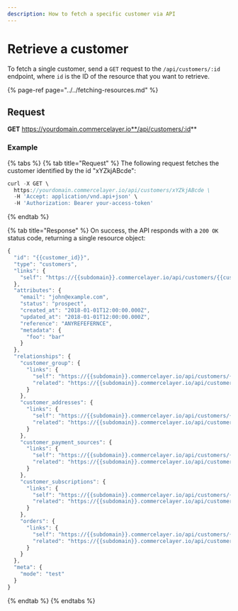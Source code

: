 ```yaml
---
description: How to fetch a specific customer via API
---
```


# Retrieve a customer

To fetch a single customer, send a `GET` request to the `/api/customers/:id` endpoint, where `id` is the ID of the resource that you want to retrieve.

{% page-ref page="../../fetching-resources.md" %}

## Request

**GET** https://yourdomain.commercelayer.io**/api/customers/:id**

### **Example**

{% tabs %}
{% tab title="Request" %}
The following request fetches the customer identified by the id "xYZkjABcde":

```javascript
curl -X GET \
  https://yourdomain.commercelayer.io/api/customers/xYZkjABcde \
  -H 'Accept: application/vnd.api+json' \
  -H 'Authorization: Bearer your-access-token'
```
{% endtab %}

{% tab title="Response" %}
On success, the API responds with a `200 OK` status code, returning a single resource object:

```javascript
{
  "id": "{{customer_id}}",
  "type": "customers",
  "links": {
    "self": "https://{{subdomain}}.commercelayer.io/api/customers/{{customer_id}}"
  },
  "attributes": {
    "email": "john@example.com",
    "status": "prospect",
    "created_at": "2018-01-01T12:00:00.000Z",
    "updated_at": "2018-01-01T12:00:00.000Z",
    "reference": "ANYREFEFERNCE",
    "metadata": {
      "foo": "bar"
    }
  },
  "relationships": {
    "customer_group": {
      "links": {
        "self": "https://{{subdomain}}.commercelayer.io/api/customers/{{customer_id}}/relationships/customer_group",
        "related": "https://{{subdomain}}.commercelayer.io/api/customers/{{customer_id}}/customer_group"
      }
    },
    "customer_addresses": {
      "links": {
        "self": "https://{{subdomain}}.commercelayer.io/api/customers/{{customer_id}}/relationships/customer_addresses",
        "related": "https://{{subdomain}}.commercelayer.io/api/customers/{{customer_id}}/customer_addresses"
      }
    },
    "customer_payment_sources": {
      "links": {
        "self": "https://{{subdomain}}.commercelayer.io/api/customers/{{customer_id}}/relationships/customer_payment_sources",
        "related": "https://{{subdomain}}.commercelayer.io/api/customers/{{customer_id}}/customer_payment_sources"
      }
    },
    "customer_subscriptions": {
      "links": {
        "self": "https://{{subdomain}}.commercelayer.io/api/customers/{{customer_id}}/relationships/customer_subscriptions",
        "related": "https://{{subdomain}}.commercelayer.io/api/customers/{{customer_id}}/customer_subscriptions"
      }
    },
    "orders": {
      "links": {
        "self": "https://{{subdomain}}.commercelayer.io/api/customers/{{customer_id}}/relationships/orders",
        "related": "https://{{subdomain}}.commercelayer.io/api/customers/{{customer_id}}/orders"
      }
    }
  },
  "meta": {
    "mode": "test"
  }
}
```
{% endtab %}
{% endtabs %}

